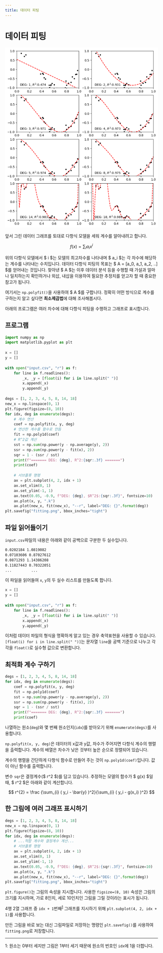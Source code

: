 ```yaml
---
title: 데이터 피팅
---
```


# 데이터 피팅

![코드 결과](assets/data_fitting_1.png)

앞서 그린 데이터 그래프를 토대로 다항식 모델을 세워 계수를 알아내려고 합니다.

$$ f(x) = \sum _i a_i x^{i} $$

위의 다항식 모델에서 $ i $는 모델의 최고차수를 나타내며 $ a_i $는 각 차수에 해당하는 계수를 나타내는 수치입니다. 데이터 다항식 피팅의 목표는 $ A = [a_0, a_1, a_2, ..] $를 얻어내는 것입니다. 찾아낸 $ A $는 이후 데이터 분석 등을 수행할 때 가설과 얼마나 일치하는지 확인하거나 외삽, 내삽을 이용하여 필요한 추정치를 얻고자 할 때 중요한 참고가 됩니다.

여기서는 `np.polyfit()`을 사용하여 $ A $를 구합니다. 정확히 어떤 방식으로 계수를 구하는지 알고 싶다면 **최소제곱법**에 대해 조사해봅시다.

아래의 프로그램은 여러 차수에 대해 다항식 피팅을 수행하고 그래프로 표시합니다.

## 프로그램

```py
import numpy as np
import matplotlib.pyplot as plt

x = []
y = []

with open("input.csv", "r") as f:
    for line in f.readlines():
        _x, _y = [float(i) for i in line.split(" ")]
        x.append(_x)
        y.append(_y)

degs = [1, 2, 3, 4, 5, 8, 14, 18]
new_x = np.linspace(0, 1)
plt.figure(figsize=(8, 10))
for idx, deg in enumerate(degs):
    # 계수 연산
    coef = np.polyfit(x, y, deg)
    # 연산한 계수를 함수로 만듬
    fit = np.poly1d(coef)
    # R^2값 계산
    sst = np.sum(np.power(y - np.average(y), 2))
    ssr = np.sum(np.power(y - fit(x), 2))
    sqr = 1 - (ssr / sst)
    print(f"======= DEG: {deg}, R^2:{sqr:.3f} =======")
    print(coef)

    # 서브플롯 명령
    ax = plt.subplot(4, 2, idx + 1)
    ax.set_xlim(0, 1)
    ax.set_ylim(-1, 1)
    ax.text(0.05, -0.9, f"DEG: {deg}, $R^2$:{sqr:.3f}", fontsize=10)
    ax.plot(x, y, ".k")
    ax.plot(new_x, fit(new_x), "--r", label="DEG: {}".format(deg))
plt.savefig("fitting.png", bbox_inches="tight")
```

## 파일 읽어들이기

`input.csv`파일의 내용은 아래와 같이 공백으로 구분한 두 실수입니다.

```txt
0.0202184 1.0819082
0.07103606 0.87027612
0.0871293 1.14386208
0.11827443 0.70322051
...         ...
```

이 파일을 읽어들여 `x`, `y`의 두 실수 리스트를 만들도록 합니다.

```py
x = []
y = []

with open("input.csv", "r") as f:
    for line in f.readlines():
        _x, _y = [float(i) for i in line.split(" ")]
        x.append(_x)
        y.append(_y)
```

이처럼 데이터 파일의 형식을 명확하게 알고 있는 경우 축약표현을 사용할 수 있습니다. `[float(i) for i in line.split(" ")]`는 문자열 `line`을 공백 기준으로 나누고 각각을 `float()`로 실수형 값으로 변환합니다.

## 최적화 계수 구하기

```py
degs = [1, 2, 3, 4, 5, 8, 14, 18]
for idx, deg in enumerate(degs):
    coef = np.polyfit(x, y, deg)
    fit = np.poly1d(coef)
    sst = np.sum(np.power(y - np.average(y), 2))
    ssr = np.sum(np.power(y - fit(x), 2))
    sqr = 1 - (ssr / sst)
    print(f"======= DEG: {deg}, R^2:{sqr:.3f} =======")
    print(coef)
```

나열하는 원소(`deg`)와 몇 번째 원소인지(`idx`)를 받아오기 위해 `enumerate(degs)`를 사용합니다.

`np.polyfit(x, y, deg)`은 데이터의 x값과 y값, 차수가 주어지면 다항식 계수의 행렬을 출력합니다. 계수의 배열은 차수가 낮은 것부터 높은 순으로 정렬되어 있습니다.

계수의 행렬을 간단하게 다항식 함수로 만들어 주는 것이 `np.poly1d(coef)`입니다. 값이 아닌 함수를 출력합니다.

변수 `sqr`은 결정계수($ r^2 $)를 담고 있습니다. 추정하는 모델의 함수가 $ g(x) $일 때, $ r^2 $은 아래와 같이 계산합니다.

$$ r^{2} = \frac {\sum_{i} ( y_i - \bar{y} )^2}{\sum_{i} ( y_i - g(x_i) )^2} $$

## 한 그림에 여러 그래프 표시하기

```py
degs = [1, 2, 3, 4, 5, 8, 14, 18]
new_x = np.linspace(0, 1)
plt.figure(figsize=(8, 10))
for idx, deg in enumerate(degs):
    # ...적합 계수와 결정계수 계산...
    # 서브플롯 명령
    ax = plt.subplot(4, 2, idx + 1)
    ax.set_xlim(0, 1)
    ax.set_ylim(-1, 1)
    ax.text(0.05, -0.9, f"DEG: {deg}, $R^2$:{sqr:.3f}", fontsize=10)
    ax.plot(x, y, ".k")
    ax.plot(new_x, fit(new_x), "--r", label="DEG: {}".format(deg))
plt.savefig("fitting.png", bbox_inches="tight")
```

`plt.figure()`는 그림의 속성을 지시합니다. 사용한 `figsize=(8, 10)` 속성은 그림의 크기를 지시하며, 가로 8인치, 세로 10인치인 그림을 그릴 것이라는 표시가 됩니다.

4행 2열 그래프 중 `idx + 1`번째<sup>[1](#주석_1)</sup> 그래프를 지시하기 위해 `plt.subplot(4, 2, idx + 1)`를 사용합니다.

만든 그림을 바로 보는 대신 그림파일로 저장하는 명령인 `plt.savefig()`를 사용하여 `fitting.png`로 저장합니다.

---

<a name="주석_1">1</a>: 원소는 0부터 세지만 그림은 1부터 세기 때문에 원소의 번호인 `idx`에 1을 더합니다.
